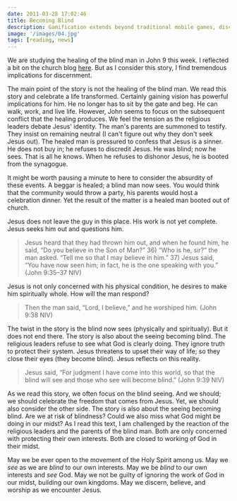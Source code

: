```yaml
---
date: 2011-03-28 17:02:46
title: Becoming Blind
description: Gamification extends beyond traditional mobile games, discovering innovative strategies to incorporate game-like elements into non-gaming apps for enhanced
image: '/images/04.jpg'
tags: [reading, news]
---
```


We are studying the healing of the blind man in John 9 this week. I reflected a bit on the church blog [here](http://fbcmuncie.org/blog/seeing-god/ "Seeing God"). But as I consider this story, I find tremendous implications for discernment.

The main point of the story is not the healing of the blind man. We read this story and celebrate a life transformed. Certainly gaining vision has powerful implications for him. He no longer has to sit by the gate and beg. He can walk, work, and live life. However, John seems to focus on the subsequent conflict that the healing produces. We feel the tension as the religious leaders debate Jesus' identity. The man's parents are summoned to testify. They insist on remaining neutral (I can't figure out why they don't seek Jesus out). The healed man is pressured to confess that Jesus is a sinner. He does not buy in; he refuses to discredit Jesus. He was blind; now he sees. That is all he knows. When he refuses to dishonor Jesus, he is booted from the synagogue.

It might be worth pausing a minute to here to consider the absurdity of these events. A beggar is healed; a blind man now sees. You would think that the community would throw a party, his parents would host a celebration dinner. Yet the result of the matter is a healed man booted out of church. 

Jesus does not leave the guy in this place. His work is not yet complete. Jesus seeks him out and questions him. 

>Jesus heard that they had thrown him out, and when he found him, he said, “Do you believe in the Son of Man?” 36) “Who is he, sir?” the man asked. “Tell me so that I may believe in him.” 37) Jesus said, “You have now seen him; in fact, he is the one speaking with you.”  (John 9:35–37 NIV)

Jesus is not only concerned with his physical condition, he desires to make him spiritually whole. How will the man respond?

>Then the man said, “Lord, I believe,” and he worshiped him.  (John 9:38 NIV)

The twist in the story is the blind now sees (physically and spiritually). But it does not end there. The story is also about the seeing becoming blind. The religious leaders refuse to see what God is clearly doing. They ignore truth to protect their system. Jesus threatens to upset their way of life; so they close their eyes (they become blind). Jesus reflects on this reality.

>Jesus said, “For judgment I have come into this world, so that the blind will see and those who see will become blind.”  (John 9:39 NIV)

As we read this story, we often focus on the blind seeing. And we should; we should celebrate the freedom that comes from Jesus. Yet, we should also consider the other side. The story is also about the seeing becoming blind. Are we at risk of blindness? Could we also miss what God might be doing in our midst? As I read this text, I am challenged by the reaction of the religious leaders and the parents of the blind man. Both are only concerned with protecting their own interests. Both are closed to working of God in their midst. 

May we be ever open to the movement of the Holy Spirit among us. May we *see* as we are *blind* to our own interests. May we be *blind* to our own interests and *see* God. May we not be guilty of ignoring the work of God in our midst, building our own kingdoms. May we discern, believe, and worship as we encounter Jesus.
